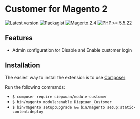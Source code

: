 Customer for Magento 2
==================
[![Latest version](https://img.shields.io/badge/latest-1.0.0-green.svg)](https://github.com/diepxuan/module-customer)
[![Packagist](https://img.shields.io/badge/packagist-1.0.0-green.svg)](https://packagist.org/packages/diepxuan/module-customer)
[![Magento 2.4](https://img.shields.io/badge/Magento-%3E=2.4-blue.svg)](https://github.com/magento/magento2/tree/2.4)
[![PHP >= 5.5.22](https://img.shields.io/badge/PHP-%3E=7.4.0-blue.svg)](https://packagist.org/packages/diepxuan/module-customer)

Features
--------------

- Admin configuration for Disable and Enable customer login


Installation
------------

The easiest way to install the extension is to use [Composer](https://getcomposer.org/)

Run the following commands:

- ```$ composer require diepxuan/module-customer```
- ```$ bin/magento module:enable Diepxuan_Customer```
- ```$ bin/magento setup:upgrade && bin/magento setup:static-content:deploy```
